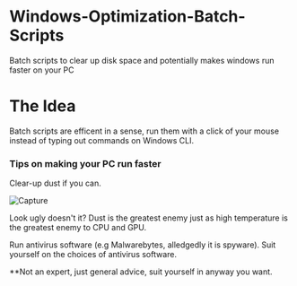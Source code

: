# Windows-Optimization-Batch-Scripts
Batch scripts to clear up disk space and potentially makes windows run faster on your PC

# The Idea
Batch scripts are efficent in a sense, run them with a click of your mouse instead of typing out commands on Windows CLI.

### Tips on making your PC run faster

Clear-up dust if you can. 

![Capture](https://github.com/Gh0ULSS/Windows-Optimization-Batch-Scripts/assets/33308078/cd49f94c-b4a5-429d-83c3-e9f7439c6e58)

Look ugly doesn't it? Dust is the greatest enemy just as high temperature is the greatest enemy to CPU and GPU.

Run antivirus software (e.g Malwarebytes, alledgedly it is spyware). Suit yourself on the choices of antivirus software.

**Not an expert, just general advice, suit yourself in anyway you want. 
